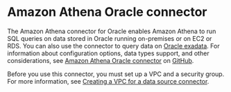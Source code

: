 # Amazon Athena Oracle connector<a name="athena-prebuilt-data-connectors-oracle"></a>

The Amazon Athena connector for Oracle enables Amazon Athena to run SQL queries on data stored in Oracle running on\-premises or on EC2 or RDS\. You can also use the connector to query data on [Oracle exadata](https://www.oracle.com/engineered-systems/exadata/)\. For information about configuration options, data types support, and other considerations, see [Amazon Athena Oracle connector](https://github.com/awslabs/aws-athena-query-federation/tree/master/athena-oracle/) on [GitHub](https://github.com/awslabs/aws-athena-query-federation/wiki/Available-Connectors)\.

Before you use this connector, you must set up a VPC and a security group\. For more information, see [Creating a VPC for a data source connector](athena-connectors-vpc-creation.md)\.